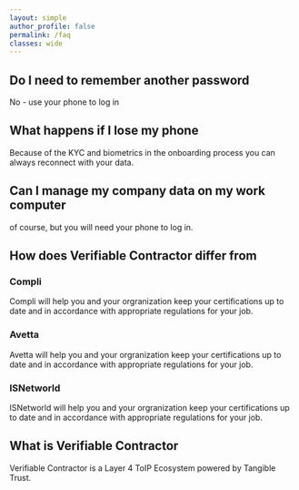 ```yaml
---
layout: simple
author_profile: false
permalink: /faq
classes: wide
---
```


## Do I need to remember another password

No - use your phone to log in

## What happens if I lose my phone

Because of the KYC and biometrics in the onboarding process you can always reconnect with your data.

## Can I manage my company data on my work computer

of course, but you will need your phone to log in.

## How does Verifiable Contractor differ from

### Compli
Compli will help you and your orgranization keep your
certifications up to date and in accordance with appropriate regulations for your job.

### Avetta
Avetta will help you and your orgranization keep your
certifications up to date and in accordance with appropriate regulations for your job.

### ISNetworld
ISNetworld will help you and your orgranization keep your
certifications up to date and in accordance with appropriate regulations for your job.

## What is Verifiable Contractor

Verifiable Contractor is a Layer 4 ToIP Ecosystem powered by Tangible Trust.
